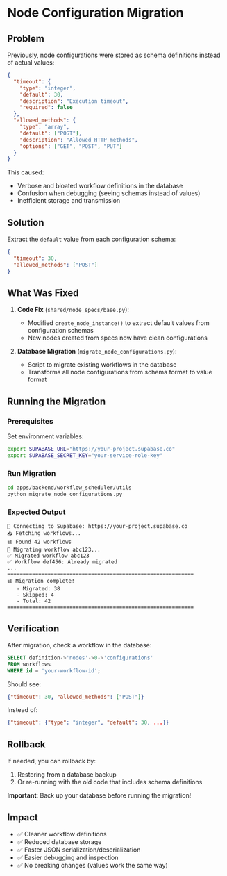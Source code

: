 # Node Configuration Migration

## Problem

Previously, node configurations were stored as schema definitions instead of actual values:

```json
{
  "timeout": {
    "type": "integer",
    "default": 30,
    "description": "Execution timeout",
    "required": false
  },
  "allowed_methods": {
    "type": "array",
    "default": ["POST"],
    "description": "Allowed HTTP methods",
    "options": ["GET", "POST", "PUT"]
  }
}
```

This caused:
- Verbose and bloated workflow definitions in the database
- Confusion when debugging (seeing schemas instead of values)
- Inefficient storage and transmission

## Solution

Extract the `default` value from each configuration schema:

```json
{
  "timeout": 30,
  "allowed_methods": ["POST"]
}
```

## What Was Fixed

1. **Code Fix** (`shared/node_specs/base.py`):
   - Modified `create_node_instance()` to extract default values from configuration schemas
   - New nodes created from specs now have clean configurations

2. **Database Migration** (`migrate_node_configurations.py`):
   - Script to migrate existing workflows in the database
   - Transforms all node configurations from schema format to value format

## Running the Migration

### Prerequisites

Set environment variables:
```bash
export SUPABASE_URL="https://your-project.supabase.co"
export SUPABASE_SECRET_KEY="your-service-role-key"
```

### Run Migration

```bash
cd apps/backend/workflow_scheduler/utils
python migrate_node_configurations.py
```

### Expected Output

```
🔌 Connecting to Supabase: https://your-project.supabase.co
📥 Fetching workflows...
📊 Found 42 workflows
🔄 Migrating workflow abc123...
✅ Migrated workflow abc123
✅ Workflow def456: Already migrated
...
============================================================
📊 Migration complete!
   - Migrated: 38
   - Skipped: 4
   - Total: 42
============================================================
```

## Verification

After migration, check a workflow in the database:

```sql
SELECT definition->'nodes'->0->'configurations'
FROM workflows
WHERE id = 'your-workflow-id';
```

Should see:
```json
{"timeout": 30, "allowed_methods": ["POST"]}
```

Instead of:
```json
{"timeout": {"type": "integer", "default": 30, ...}}
```

## Rollback

If needed, you can rollback by:
1. Restoring from a database backup
2. Or re-running with the old code that includes schema definitions

**Important**: Back up your database before running the migration!

## Impact

- ✅ Cleaner workflow definitions
- ✅ Reduced database storage
- ✅ Faster JSON serialization/deserialization
- ✅ Easier debugging and inspection
- ✅ No breaking changes (values work the same way)
